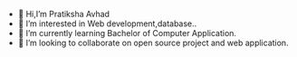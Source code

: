 - 👋 Hi,I’m Pratiksha Avhad
- 👀 I’m interested in Web development,database..
- 🌱 I’m currently learning Bachelor of Computer Application.
- 💞️ I’m looking to collaborate on open source project and web application.
  

<!---
PratikshaAvhad/PratikshaAvhad is a ✨ special ✨ repository because its `README.md` (this file) appears on your GitHub profile.
You can click the Preview link to take a look at your changes.
--->
